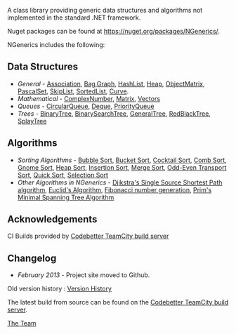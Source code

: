 A class library providing generic data structures and algorithms not
implemented in the standard .NET framework.

Nuget packages can be found at https://nuget.org/packages/NGenerics/.

NGenerics includes the following:

Data Structures
---------------

* *General* - [Association](https://github.com/ngenerics/ngenerics/wiki/Association), [Bag](https://github.com/ngenerics/ngenerics/wiki/Bag),[Graph](https://github.com/ngenerics/ngenerics/wiki/Graph), [HashList](https://github.com/ngenerics/ngenerics/wiki/HashList), [Heap](https://github.com/ngenerics/ngenerics/wiki/Heap), [ObjectMatrix](https://github.com/ngenerics/ngenerics/wiki/ObjectMatrix), [PascalSet](https://github.com/ngenerics/ngenerics/wiki/PascalSet), [SkipList](https://github.com/ngenerics/ngenerics/wiki/SkipList), [SortedList](https://github.com/ngenerics/ngenerics/wiki/SortedList), [Curve](https://github.com/ngenerics/ngenerics/wiki/Curve). 
* *Mathematical* - [ComplexNumber](https://github.com/ngenerics/ngenerics/wiki/ComplexNumber), [Matrix](https://github.com/ngenerics/ngenerics/wiki/Matrix), [Vectors](https://github.com/ngenerics/ngenerics/wiki/Vectors)
* *Queues* - [CircularQueue](https://github.com/ngenerics/ngenerics/wiki/CircularQueue), [Deque](https://github.com/ngenerics/ngenerics/wiki/Deque), [PriorityQueue](https://github.com/ngenerics/ngenerics/wiki/PriorityQueue)
* *Trees* - [BinaryTree](https://github.com/ngenerics/ngenerics/wiki/BinaryTree), [BinarySearchTree](https://github.com/ngenerics/ngenerics/wiki/BinarySearchTree), [GeneralTree](https://github.com/ngenerics/ngenerics/wiki/GeneralTree), [RedBlackTree](https://github.com/ngenerics/ngenerics/wiki/RedBlackTree), [SplayTree](https://github.com/ngenerics/ngenerics/wiki/SplayTree) 

Algorithms
----------

* *Sorting Algorithms* -  [Bubble Sort](http://en.wikipedia.org/https://github.com/ngenerics/ngenerics/wiki/Bubble_sort), [Bucket Sort](http://en.wikipedia.org/https://github.com/ngenerics/ngenerics/wiki/Bucket_sort), [Cocktail Sort](http://en.wikipedia.org/https://github.com/ngenerics/ngenerics/wiki/Cocktail_sort), [Comb Sort](http://en.wikipedia.org/https://github.com/ngenerics/ngenerics/wiki/Comb_sort), [Gnome Sort](http://en.wikipedia.org/https://github.com/ngenerics/ngenerics/wiki/Gnome_sort), [Heap Sort](http://en.wikipedia.org/https://github.com/ngenerics/ngenerics/wiki/Heapsort), [Insertion Sort](http://en.wikipedia.org/https://github.com/ngenerics/ngenerics/wiki/Insertion_sort), [Merge Sort](http://en.wikipedia.org/https://github.com/ngenerics/ngenerics/wiki/Merge_sort), [Odd-Even Transport Sort](http://www.cs.ubc.ca/spider/harrison/Java/sorting-demo.html), [Quick Sort](http://en.wikipedia.org/https://github.com/ngenerics/ngenerics/wiki/Quick_sort), [Selection Sort](http://en.wikipedia.org/https://github.com/ngenerics/ngenerics/wiki/Selection_sort)
 * *Other Algorithms in NGenerics* - [Djikstra's Single Source Shortest Path algorithm](https://github.com/ngenerics/ngenerics/wiki/Djikstra), [Euclid's Algorithm](https://github.com/ngenerics/ngenerics/wiki/Euclid), [Fibonacci number generation](https://github.com/ngenerics/ngenerics/wiki/Fibonacci), [Prim's Minimal Spanning Tree Algorithm](https://github.com/ngenerics/ngenerics/wiki/Prim)

Acknowledgements
----------------

CI Builds provided by [Codebetter TeamCity build server](http://teamcity.codebetter.com)


Changelog
---------

* _February 2013_ - Project site moved to Github.

Old version history : [Version History](https://github.com/ngenerics/ngenerics/wiki/VersionHistory)

The latest build from source can be found on the
[Codebetter TeamCity build server](http://teamcity.codebetter.com).


[The Team](https://github.com/ngenerics/ngenerics/wiki/Team)

